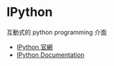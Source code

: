 # IPython

互動式的 python programming 介面

- [IPython 官網](http://ipython.org/)
- [IPython Documentation](http://ipython.org/ipython-doc/1/index.html)
